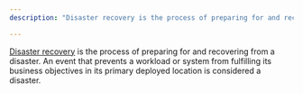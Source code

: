 ```yaml
---
description: "Disaster recovery is the process of preparing for and recovering from a disaster."

---
```

[Disaster recovery](https://docs.aws.amazon.com/whitepapers/latest/disaster-recovery-workloads-on-aws/disaster-recovery-workloads-on-aws.html) is the process of preparing for and recovering from a disaster. An event that prevents a workload or system from fulfilling its business objectives in its primary deployed location is considered a disaster.
